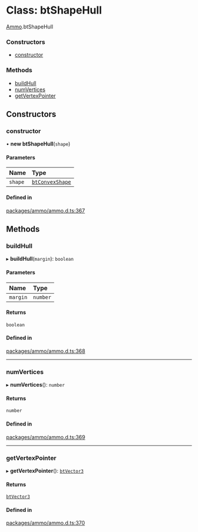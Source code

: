 # Class: btShapeHull

[Ammo](../modules/Ammo.md).btShapeHull


### Constructors

- [constructor](Ammo.btShapeHull.md#constructor)

### Methods

- [buildHull](Ammo.btShapeHull.md#buildhull)
- [numVertices](Ammo.btShapeHull.md#numvertices)
- [getVertexPointer](Ammo.btShapeHull.md#getvertexpointer)

## Constructors

### constructor

• **new btShapeHull**(`shape`)

#### Parameters

| Name | Type |
| :------ | :------ |
| `shape` | [`btConvexShape`](Ammo.btConvexShape.md) |

#### Defined in

[packages/ammo/ammo.d.ts:367](https://github.com/Orillusion/orillusion/blob/main/packages/ammo/ammo.d.ts#L367)

## Methods

### buildHull

▸ **buildHull**(`margin`): `boolean`

#### Parameters

| Name | Type |
| :------ | :------ |
| `margin` | `number` |

#### Returns

`boolean`

#### Defined in

[packages/ammo/ammo.d.ts:368](https://github.com/Orillusion/orillusion/blob/main/packages/ammo/ammo.d.ts#L368)

___

### numVertices

▸ **numVertices**(): `number`

#### Returns

`number`

#### Defined in

[packages/ammo/ammo.d.ts:369](https://github.com/Orillusion/orillusion/blob/main/packages/ammo/ammo.d.ts#L369)

___

### getVertexPointer

▸ **getVertexPointer**(): [`btVector3`](Ammo.btVector3.md)

#### Returns

[`btVector3`](Ammo.btVector3.md)

#### Defined in

[packages/ammo/ammo.d.ts:370](https://github.com/Orillusion/orillusion/blob/main/packages/ammo/ammo.d.ts#L370)
